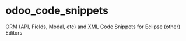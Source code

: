 # odoo_code_snippets
ORM (API, Fields, Modal, etc) and XML Code Snippets for Eclipse (other) Editors
